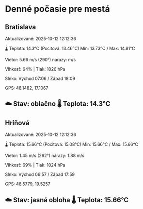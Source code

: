 ﻿# Denné počasie pre mestá

## Bratislava
Aktualizované: 2025-10-12 12:12:36

🌡️ Teplota: 14.3°C 
(Pocitová: 13.46°C)
Min: 13.73°C / Max: 14.81°C

Vietor: 5.66 m/s    (290°) 
nárazy:  m/s

Vlhkosť: 64% | Tlak: 1026 hPa

Slnko: Východ 07:06 / Západ 18:09

GPS: 48.1482, 17.1067

☁️ Stav: oblačno        🌡️ Teplota: 14.3°C
---

## Hriňová
Aktualizované: 2025-10-12 12:12:36

🌡️ Teplota: 15.66°C 
(Pocitová: 15.08°C)
Min: 15.66°C / Max: 15.66°C

Vietor: 1.45 m/s (292°)
nárazy: 1.88 m/s

Vlhkosť: 69% | Tlak: 1024 hPa

Slnko: Východ 06:57 / Západ 17:59

GPS: 48.5779, 19.5257

☁️ Stav: jasná obloha        🌡️ Teplota: 15.66°C
---

